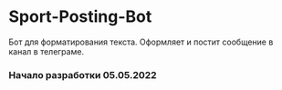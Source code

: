 # Sport-Posting-Bot
Бот для форматирования текста. Оформляет и постит сообщение в канал в телеграме.

### Начало разработки 05.05.2022
